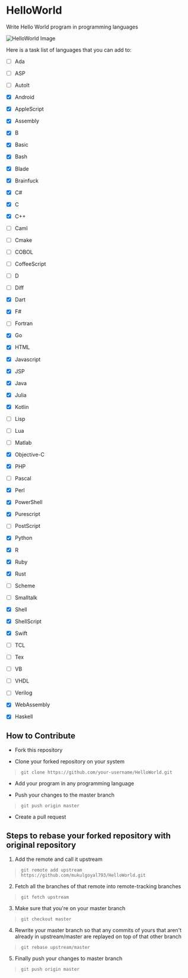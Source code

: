 # HelloWorld
Write Hello World program in programming languages

![HelloWorld Image](helloworld.jpg)

Here is a task list of languages that you can add to:

- [ ] Ada
- [ ] ASP
- [ ] Autolt
- [x] Android
- [x] AppleScript
- [x] Assembly
- [x] B
- [x] Basic
- [x] Bash
- [x] Blade
- [x] Brainfuck
- [x] C#
- [x] C
- [x] C++
- [ ] Caml
- [ ] Cmake
- [ ] COBOL
- [ ] CoffeeScript
- [ ] D
- [ ] Diff
- [x] Dart
- [x] F#
- [ ] Fortran
- [x] Go
- [x] HTML
- [x] Javascript
- [x] JSP
- [x] Java
- [x] Julia
- [x] Kotlin
- [ ] Lisp
- [ ] Lua
- [ ] Matlab
- [x] Objective-C
- [x] PHP
- [ ] Pascal
- [x] Perl
- [x] PowerShell
- [x] Purescript
- [ ] PostScript
- [x] Python
- [x] R
- [x] Ruby
- [x] Rust
- [ ] Scheme
- [ ] Smalltalk
- [x] Shell
- [x] ShellScript
- [x] Swift
- [ ] TCL
- [ ] Tex
- [ ] VB
- [ ] VHDL
- [ ] Verilog
- [x] WebAssembly
- [x] Haskell



## How to Contribute
- Fork this repository

- Clone your forked repository on your system
> `git clone https://github.com/your-username/HelloWorld.git`

- Add your program in any programming language

- Push your changes to the master branch
> `git push origin master`

- Create a pull request

## Steps to rebase your forked repository with original repository
1. Add the remote and call it upstream
> `git remote add upstream https://github.com/mukulgoyal793/HelloWorld.git`

2. Fetch all the branches of that remote into remote-tracking branches
> `git fetch upstream`

3. Make sure that you're on your master branch
> `git checkout master`

4. Rewrite your master branch so that any commits of yours that aren't already in upstream/master are replayed on top of that other branch
> `git rebase upstream/master`

5. Finally push your changes to master branch
> `git push origin master`
